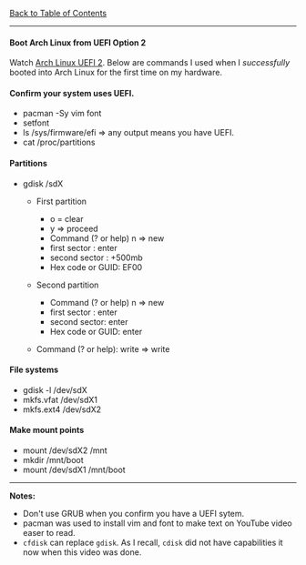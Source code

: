 [Back to Table of Contents](../README.md)
***

#### Boot Arch Linux from UEFI Option 2
Watch [Arch Linux UEFI 2](https://www.youtube.com/watch?v=DfC5hgdtbWY).  Below
are commands I used when I _successfully_ booted into Arch Linux for the first
time on my hardware.

#### Confirm your system uses UEFI.
* pacman -Sy vim font
* setfont
* ls /sys/firmware/efi  => any output means you have UEFI.
* cat /proc/partitions

#### Partitions 
* gdisk /sdX
  * First partition
    * o = clear
    * y => proceed
    * Command (? or help) n => new
    * first sector : enter
    * second sector : +500mb
    * Hex code or GUID: EF00

  * Second partition
    * Command (? or help) n => new
    * first sector : enter
    * second sector: enter
    * Hex code or GUID: enter

  * Command (? or help): write => write

#### File systems 
* gdisk -l /dev/sdX
* mkfs.vfat /dev/sdX1
* mkfs.ext4 /dev/sdX2

#### Make mount points
* mount /dev/sdX2 /mnt
* mkdir /mnt/boot
* mount /dev/sdX1 /mnt/boot

---
__Notes:__
* Don't use GRUB when you confirm you have a UEFI sytem.
* pacman was used to install vim and font to make text on
  YouTube video easer to read.
* `cfdisk` can replace `gdisk`. As I recall, `cdisk` did not have capabilities
  it now when this video was done.
